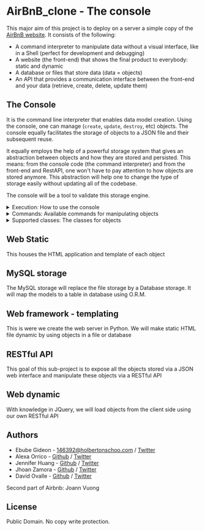 # AirBnB_clone - The console


This major aim of this project is to deploy on a server a simple copy of the [AirBnB website](https://www.airbnb.com). It consists of the following:

*	A command interpreter to manipulate data without a visual interface, like in a Shell (perfect for development and debugging)
*	A website (the front-end) that shows the final product to everybody: static and dynamic
*	A database or files that store data (data = objects)
*	An API that provides a communication interface between the front-end and your data (retrieve, create, delete, update them)

## The Console
It is the command line interpreter that enables data model creation. Using the console, one can manage (``create``, ``update``, ``destroy``, etc) objects. The console equally facilitates the storage of objects to a JSON file and their subsequent reuse.

It equally employs the help of a powerful storage system that gives an abstraction between objects and how they are stored and persisted. This means: from the console code (the command interpreter) and from the front-end and RestAPI, one won't have to pay attention to how objects are stored anymore. This abstraction will help one to change the type of storage easily without updating all of the codebase.

The console will be a tool to validate this storage engine.

<details>

<summary>Execution: How to use the console</summary>

The console could work like this in the interactive mode:

	$ ./console.py
	(hbnb) help

	Documented commands (type help <topic>):
	========================================
	EOF help quit

	(hbnb)
	(hbnb)
	(hbnb) quit
	$

But also in non-interactive mode:

	$ echo "help" | ./console.py
	(hbnb)

	Documented commands (type help <topics>):
	=========================================
	EOF help quit
	(hbnb)
	$
	$ cat test_help
	help
	$
	$ cat test_help | ./console.py
	(hbnb)

	Documented commands (type help <topics>):
	=========================================
	EOF help quit
	(hbnb)
	$

</details>

<details>

<summary>Commands: Available commands for manipulating objects</summary>

* **create** - create an object
```
Usage: create <class name>
```

* **show** - display an object based on class name and id
```
Usage: show <class name> <id>
```

* **destroy** - destroy an object and totally remove it from storage
```
Usage: destroy <class name> <id>
```

* **all** - display all objects based on class name or not
```
Usage(0): all
Usage(1): all <class name>
```

* **update** - update an object based on class name and id
```
Usage: update <class name> <id> <attribute> "<attribute value>"
```

* **reset** - Delete all objects and clear the storage
```
Usage: reset
```

* **quit/EOF** - exit the console
```
Usage(0): quit
Usage(1): <CTRL + D>
```

* **help** - see description of commands
```
Usage: help
```

</details>

<details>

<summary>Supported classes: The classes for objects</summary>

* BaseModel
* User
* State
* City
* Amenity
* Place
* Review

</details>

## Web Static
This houses the HTML application and template of each object

## MySQL storage
The MySQL storage will replace the file storage by a Database storage. It will map the models to a table in database using O.R.M.

## Web framework - templating
This is were we create the web server in Python. We will make static HTML file dynamic by using objects in a file or database

## RESTful API
This goal of this sub-project is to expose all the objects stored via a JSON web interface and manipulate these objects via a RESTful API

## Web dynamic
With knowledge in JQuery, we will load objects from the client side using our own RESTful API


## Authors
*	Ebube Gideon - [146392@holbertonschoo.com](mailto:onwutaebubegideon1555@gmail.com) / [Twitter](https://twitter.com/EbubeStar)
*	Alexa Orrico - [Github](https://github.com/alexaorrico) / [Twitter](https://twitter.com/alexa_orrico)  
*	Jennifer Huang - [Github](https://github.com/jhuang10123) / [Twitter](https://twitter.com/earthtojhuang)  
*	Jhoan Zamora - [Github](https://github.com/jzamora5) / [Twitter](https://twitter.com/JhoanZamora10)  
*	David Ovalle - [Github](https://github.com/Nukemenonai) / [Twitter](https://twitter.com/disartDave)

Second part of Airbnb: Joann Vuong
## License
Public Domain. No copy write protection. 
